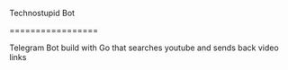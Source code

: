 Technostupid Bot

=================

Telegram Bot build with Go that searches youtube and sends back video links

